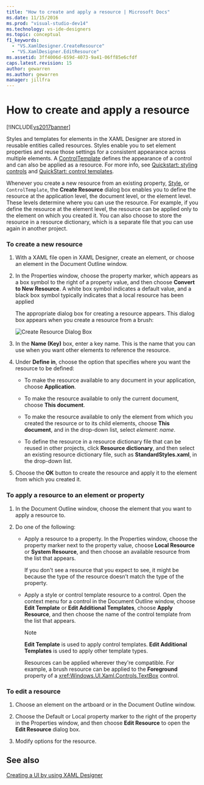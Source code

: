 ```yaml
---
title: "How to create and apply a resource | Microsoft Docs"
ms.date: 11/15/2016
ms.prod: "visual-studio-dev14"
ms.technology: vs-ide-designers
ms.topic: conceptual
f1_keywords: 
  - "VS.XamlDesigner.CreateResource"
  - "VS.XamlDesigner.EditResource"
ms.assetid: 3ff4006d-659d-4073-9a41-06ff85e6cfdf
caps.latest.revision: 15
author: gewarren
ms.author: gewarren
manager: jillfra
---
```

# How to create and apply a resource
[!INCLUDE[vs2017banner](../includes/vs2017banner.md)]

Styles and templates for elements in the XAML Designer are stored in reusable entities called resources. Styles enable you to set element properties and reuse those settings for a consistent appearance across multiple elements. A [ControlTemplate](https://msdn.microsoft.com/library/windows/apps/windows.ui.xaml.controls.controltemplate.aspx) defines the appearance of a control and can also be applied as a resource. For more info, see [Quickstart: styling controls](http://go.microsoft.com/fwlink/?LinkID=248239) and [QuickStart: control templates](http://go.microsoft.com/fwlink/?LinkID=247982).  
  
 Whenever you create a new resource from an existing property, [Style](https://msdn.microsoft.com/library/windows/apps/windows.ui.xaml.style.aspx), or `ControlTemplate`, the **Create Resource** dialog box enables you to define the resource at the application level, the document level, or the element level. These levels determine where you can use the resource. For example, if you define the resource at the element level, the resource can be applied only to the element on which you created it. You can also choose to store the resource in a resource dictionary, which is a separate file that you can use again in another project.  
  
### To create a new resource  
  
1. With a XAML file open in XAML Designer, create an element, or choose an element in the Document Outline window.  
  
2. In the Properties window, choose the property marker, which appears as a box symbol to the right of a property value, and then choose **Convert to New Resource**. A white box symbol indicates a default value, and a black box symbol typically indicates that a local resource has been applied  
  
     The appropriate dialog box for creating a resource appears. This dialog box appears when you create a resource from a brush:  
  
     ![Create Resource Dialog Box](../designers/media/xaml-create-resource.png "xaml_create_resource")  
  
3. In the **Name (Key)** box, enter a key name. This is the name that you can use when you want other elements to reference the resource.  
  
4. Under **Define in**, choose the option that specifies where you want the resource to be defined:  
  
    - To make the resource available to any document in your application, choose **Application**.  
  
    - To make the resource available to only the current document, choose **This document**.  
  
    - To make the resource available to only the element from which you created the resource or to its child elements, choose **This document**, and in the drop-down list, select *element*: *name*.  
  
    - To define the resource in a resource dictionary file that can be reused in other projects, click **Resource dictionary**, and then select an existing resource dictionary file, such as **StandardStyles.xaml**, in the drop-down list.  
  
5. Choose the **OK** button to create the resource and apply it to the element from which you created it.  
  
### To apply a resource to an element or property  
  
1. In the Document Outline window, choose the element that you want to apply a resource to.  
  
2. Do one of the following:  
  
   - Apply a resource to a property. In the Properties window, choose the property marker next to the property value, choose **Local Resource** or **System Resource**, and then choose an available resource from the list that appears.  
  
      If you don't see a resource that you expect to see, it might be because the type of the resource doesn’t match the type of the property.  
  
   - Apply a style or control template resource to a control. Open the context menu for a control in the Document Outline window, choose **Edit Template** or **Edit Additional Templates**, choose **Apply Resource**, and then choose the name of the control template from the list that appears.  
  
     > [!NOTE]
     > **Edit Template** is used to apply control templates. **Edit Additional Templates** is used to apply other template types.  
  
     Resources can be applied wherever they're compatible. For example, a brush resource can be applied to the **Foreground** property of a <xref:Windows.UI.Xaml.Controls.TextBox> control.  
  
### To edit a resource  
  
1. Choose an element on the artboard or in the Document Outline window.  
  
2. Choose the Default or Local property marker to the right of the property in the Properties window, and then choose **Edit Resource** to open the **Edit Resource** dialog box.  
  
3. Modify options for the resource.  
  
## See also  
 [Creating a UI by using XAML Designer](../designers/creating-a-ui-by-using-xaml-designer-in-visual-studio.md)
